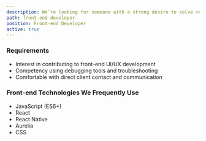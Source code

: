 ```yaml
---
description: We’re looking for someone with a strong desire to solve real-world problems with web and mobile technologies.
path: front-end-developer
position: Front-end Developer
active: true
---
```


### Requirements

- Interest in contributing to front-end UI/UX development
- Competency using debugging tools and troubleshooting
- Comfortable with direct client contact and communication

### Front-end Technologies We Frequently Use

- JavaScript (ES6+)
- React
- React Native
- Aurelia
- CSS
